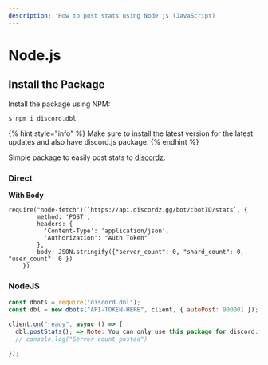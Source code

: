 ```yaml
---
description: 'How to post stats using Node.js (JavaScript)
---
```


# Node.js

## Install the Package

Install the package using NPM:

```
$ npm i discord.dbl
```

{% hint style="info" %}
 Make sure to install the latest version for the latest updates and also have discord.js package.
{% endhint %}

Simple package to easily post stats to [discordz](https://discordz.gg). 

### Direct

**With Body**

```
require("node-fetch")(`https://api.discordz.gg/bot/:botID/stats`, {
        method: 'POST',
        headers: { 
          'Content-Type': 'application/json', 
          'Authorization': "Auth Token"
        },
        body: JSON.stringify({"server_count": 0, "shard_count": 0, "user_count": 0 })
    })
```

### NodeJS

```javascript
const dbots = require("discord.dbl");
const dbl = new dbots("API-TOKEN-HERE", client, { autoPost: 900001 });

client.on("ready", async () => {
  dbl.postStats(); => Note: You can only use this package for discord.js use
  // console.log("Server count posted")
  
});
```


